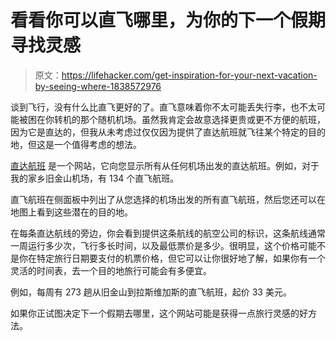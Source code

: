 # 看看你可以直飞哪里，为你的下一个假期寻找灵感

> 原文：<https://lifehacker.com/get-inspiration-for-your-next-vacation-by-seeing-where-1838572976>

谈到飞行，没有什么比直飞更好的了。直飞意味着你不太可能丢失行李，也不太可能被困在你转机的那个随机机场。虽然我肯定会故意选择更贵或更不方便的航班，因为它是直达的，但我从未考虑过仅仅因为提供了直达航班就飞往某个特定的目的地，但这是一个值得考虑的想法。



[直达航班](https://direct-flights.com/) 是一个网站，它向您显示所有从任何机场出发的直达航班。例如，对于我的家乡旧金山机场，有 134 个直飞航班。

直飞航班在侧面板中列出了从您选择的机场出发的所有直飞航班，然后您还可以在地图上看到这些潜在的目的地。

在每条直达航线的旁边，你会看到提供这条航线的航空公司的标识，这条航线通常一周运行多少次，飞行多长时间，以及最低票价是多少。很明显，这个价格可能不是你在特定旅行日期要支付的机票价格，但它可以让你很好地了解，如果你有一个灵活的时间表，去一个目的地旅行可能会有多便宜。

例如，每周有 273 趟从旧金山到拉斯维加斯的直飞航班，起价 33 美元。

如果你正试图决定下一个假期去哪里，这个网站可能是获得一点旅行灵感的好方法。